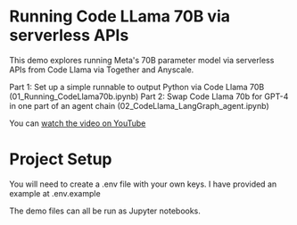 # Running Code LLama 70B via serverless APIs
This demo explores running Meta's 70B parameter model via serverless APIs from Code Llama via Together and Anyscale.

Part 1: Set up a simple runnable to output Python via Code Llama 70B (01_Running_CodeLlama70b.ipynb)
Part 2: Swap Code Llama 70b for GPT-4 in one part of an agent chain (02_CodeLlama_LangGraph_agent.ipynb)

You can [watch the video on YouTube](https://youtu.be/qvkXPt8lcEE)

# Project Setup
You will need to create a .env file with your own keys. I have provided an example at .env.example

The demo files can all be run as Jupyter notebooks.

